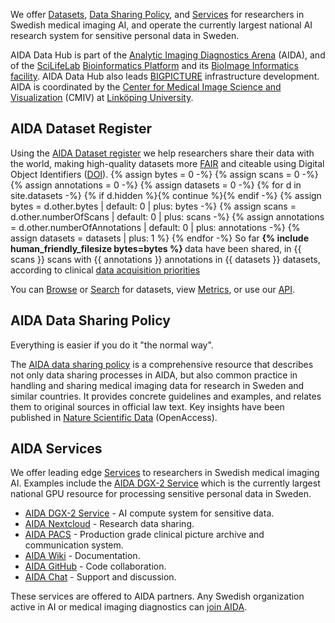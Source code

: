 ---
---
We offer [Datasets](/datasets), [Data Sharing Policy](/sharing), and
[Services](/services) for researchers in Swedish medical imaging AI, and operate
the currently largest national AI research system for sensitive personal data in
Sweden.

AIDA Data Hub is part of the [Analytic Imaging Diagnostics Arena](/about/aida) (AIDA),
and of the [SciLifeLab](https://scilifelab.se) [Bioinformatics Platform](https://nbis.se)
and its
[BioImage Informatics facility](https://www.scilifelab.se/facilities/bioimage-informatics/).
AIDA Data Hub also leads [BIGPICTURE](https://bigpicture.eu) infrastructure development.
AIDA is coordinated by the
[Center for Medical Image Science and Visualization](https://liu.se/cmiv) (CMIV)
at [Linköping University](https://liu.se).

## AIDA Dataset Register
Using the [AIDA Dataset register](/datasets) we help researchers share their
data with the world, making high-quality datasets more [FAIR](/metrics#fair)
and citeable using Digital Object Identifiers
([DOI](/about#what-are-dois-and-dataset-registers)).
{% assign bytes = 0 -%}
{% assign scans = 0 -%}
{% assign annotations = 0 -%}
{% assign datasets = 0 -%}
{% for d in site.datasets -%}
  {% if d.hidden %}{% continue  %}{% endif -%}
  {% assign bytes = d.other.bytes | default: 0 | plus: bytes -%}
  {% assign scans = d.other.numberOfScans | default: 0 | plus: scans -%}
  {% assign annotations = d.other.numberOfAnnotations | default: 0 | plus: annotations -%}
  {% assign datasets = datasets | plus: 1 %}
{% endfor -%}
So far <b>{% include human_friendly_filesize bytes=bytes %} </b> data
have been shared, in {{ scans }} scans with {{ annotations }} annotations in {{ datasets }} datasets,
according to clinical [data acquisition priorities](/prio)

You can [Browse](/datasets) or [Search](/search) for datasets, view
[Metrics](/metrics), or use our [API](/api).

## AIDA Data Sharing Policy
Everything is easier if you do it "the normal way".

The [AIDA data sharing policy](/sharing) is a comprehensive resource that
describes not only data sharing processes in AIDA, but also common practice in
handling and sharing medical imaging data for research in Sweden and similar
countries. It provides concrete guidelines and examples, and relates them to
original sources in official law text. Key insights have been published in
[Nature Scientific Data](https://www.nature.com/articles/s41597-020-00674-0)
(OpenAccess).

## AIDA Services
We offer leading edge [Services](/services) to researchers in Swedish medical imaging AI.
Examples include the [AIDA DGX-2 Service](/services#dgx-2) which is the currently
largest national GPU resource for processing sensitive personal data in Sweden.

* [AIDA DGX-2 Service](/services#dgx-2) - AI compute system for sensitive data.
* [AIDA Nextcloud](/services#nextcloud) - Research data sharing.
* [AIDA PACS](/services#pacs) - Production grade clinical picture archive and communication system.
* [AIDA Wiki](/services#wiki) - Documentation.
* [AIDA GitHub](/services#github) - Code collaboration.
* [AIDA Chat](/services#chat) - Support and discussion.

These services are offered to AIDA partners. Any Swedish organization active in
AI or medical imaging diagnostics can [join AIDA](/about/aida#join).
